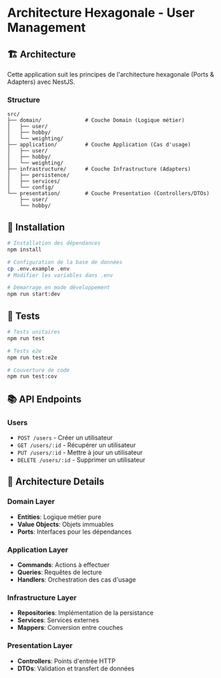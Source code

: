 # Architecture Hexagonale - User Management

## 🏗️ Architecture

Cette application suit les principes de l'architecture hexagonale (Ports & Adapters) avec NestJS.

### Structure

```
src/
├── domain/              # Couche Domain (Logique métier)
│   ├── user/
│   ├── hobby/
│   └── weighting/
├── application/         # Couche Application (Cas d'usage)
│   ├── user/
│   ├── hobby/
│   └── weighting/
├── infrastructure/      # Couche Infrastructure (Adapters)
│   ├── persistence/
│   ├── services/
│   └── config/
└── presentation/        # Couche Presentation (Controllers/DTOs)
    ├── user/
    └── hobby/
```

## 🚀 Installation

```bash
# Installation des dépendances
npm install

# Configuration de la base de données
cp .env.example .env
# Modifier les variables dans .env

# Démarrage en mode développement
npm run start:dev
```

## 🧪 Tests

```bash
# Tests unitaires
npm run test

# Tests e2e
npm run test:e2e

# Couverture de code
npm run test:cov
```

## 📚 API Endpoints

### Users
- `POST /users` - Créer un utilisateur
- `GET /users/:id` - Récupérer un utilisateur
- `PUT /users/:id` - Mettre à jour un utilisateur
- `DELETE /users/:id` - Supprimer un utilisateur

## 🔧 Architecture Details

### Domain Layer
- **Entities**: Logique métier pure
- **Value Objects**: Objets immuables
- **Ports**: Interfaces pour les dépendances

### Application Layer
- **Commands**: Actions à effectuer
- **Queries**: Requêtes de lecture
- **Handlers**: Orchestration des cas d'usage

### Infrastructure Layer
- **Repositories**: Implémentation de la persistance
- **Services**: Services externes
- **Mappers**: Conversion entre couches

### Presentation Layer
- **Controllers**: Points d'entrée HTTP
- **DTOs**: Validation et transfert de données
